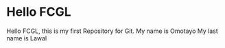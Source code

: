 # Hello FCGL
Hello FCGL, this is my first Repository for Git.
My name is Omotayo
My last name is Lawal

